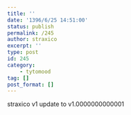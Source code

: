 ```yaml
---
title: ''
date: '1396/6/25 14:51:00'
status: publish
permalink: /245
author: straxico
excerpt: ''
type: post
id: 245
category:
    - tytomood
tag: []
post_format: []
---
```

<div>straxico v1 update to v1.0000000000001</div>